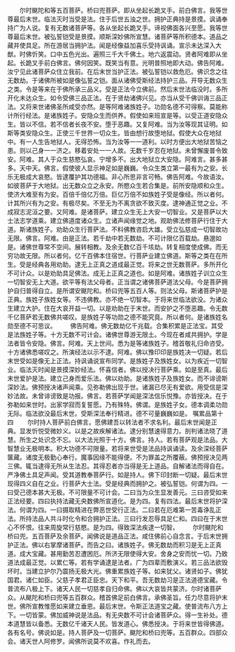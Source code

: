 <!-- { "loadSidebar": true } -->
　　尔时颰陀和等五百菩萨。桥曰兜菩萨。即从坐起长跪叉手。前白佛言。我等世尊最后末世。临法灭时当受是法。住于后世五浊之世。拥护正典持是景摸。讽诵奉持广为人说。复有无数诸菩萨等。各从坐起长跪叉手。谛视佛面各兴至愿。我等世尊最后末世。被弘誓铠受是景摸。顺斯深妙佛所宣慧。诸菩萨等所积德本。道品之藏并使具足。所在游居当拥护法。闻是经像益加喜乐受持讽诵。宣示未达深入大猷。时佛忻笑。口中五色光出。遍照三千大千佛土。地六返震动。贤者阿难即从坐起。长跪叉手前白佛言。佛何因笑。既笑当有意。光明普照地即大动。佛告阿难。汝宁见此诸菩萨众住立我前。在后末世当护正法。被弘誓铠以救危厄。佛识念之往无数劫。于诸佛所被如是像弘誓之铠。面从诸佛受斯经法持护三品。开导无数众生之类。令是等来在于佛所承三品义。受是正法今立佛前。然后末世法临没时。多所开化未达众生。如令受佛三品正法。在于贤劫诸佛兴见。亦当从受千佛训诲三品正法。又将来世诸佛圣所咸受亦然。是等阿难诸族姓子。功勋名德不可得察。莫能称计所行经法。是诸族姓子。安隐众生而供养。假使如来班宣是等。以受正道安隐众生。皆以不信。若不信者长夜不安。堕于恶趣。又复阿难。当为汝等现其证明。如斯等类安隐众生。正使三千世界一切众生。皆由想行故堕地狱。假使大众在地狱中。有一人生告地狱人。无得恐怖。当为汝等一一道利。以时方便出大地狱苦恼之患。则以己身一一济之。移着安处一一人故。无数千岁忍在地狱。未曾懈废普令致安。阿难。其人于众生慈愍弘哀。宁增多不。出大地狱立大安隐。阿难言。甚多甚多。天中天。佛言。假使彼人显示神足如是巍巍。令众生类立第一最有为之安。长乐无极成大哀愍。皆逮覆护其功德福。非心所思非言可畅。佛告阿难。今故语汝。如彼菩萨于大地狱。出无数众立之永安。所愍众生若合集是。前所安隐顺和众生。使济大难至有为安。百倍千倍亿万倍。巨亿万倍不如族姓子受是像经。所以者何。计其所兴有为之安。有极尽矣。不至无为不离贪欲不致灭度。逮神通正觉之业。不成寂志泥洹之要。又阿难。是诸菩萨。建立众生无上大安一切智业。又是菩萨以大士法志学道乘。建立佛道度诸众生。立诸声闻缘觉之地。观助佛法修菩萨行住于大道。斯诸族姓子。劝助众生行菩萨法。不料佛教咨启大雄。受立弘慈成一切智故功无限。佛言。阿难。由是正法。若千劫中若无数劫。不可计限亿百载劫。悬邈如是。诸佛世尊常不空间。展转相教。及余无数亿百千垓劫。转复相度使成佛。而无穷功故无限。所以者何。亿千百佛本住宿世。行菩萨业建立佛道。斯等之类在在所生。受是经典各用劝助。逮无上正真之道成最正觉。将来之世无数菩萨。多所开化不可计众。以是劝助具足佛法。成无上正真之道也。如是阿难。诸族姓子训立众生一切智安无上大道。欲平等有法父母者。正当谓之诸佛菩萨道法父母。今是菩萨拥护自归普得自立。是所谓安颰陀和。桥曰兜等五百人等。则法父母。斯诸菩萨护是正典。族姓子族姓女等。不违佛教。亦不绝一切智本。于将来世临法欲没。为诸众生建立大护。住在大哀开益一切。以是劝助在于末世。而安护之不堕恶趣。令无数千亿菩萨若无数佛共嗟叹。是族姓子等功勋之德不能究竟。所以者何。是诸族姓名勋至德不可思议。
　　佛告阿难。佛无数劫亿千兆载。合集积累是正法宝。其受是法族姓子等。十方无数不可计会。诸佛世尊游无限土。今现在者咸共拥护。学是法者皆令安隐。佛言。阿难。天上世间。悉为是等诸族姓子。稽首敬礼归命咨受。十方诸佛悉嗟叹之。所演经法以示不逮。阿难。佛以豫印印是族姓决一切疑。若后末世受如是像无上正法。持讽诵说宣布同学。是族姓子及族姓女。以为疾近一切智业。临法灭时闻是景摸深妙经法。怀喜信者。佛以授决行菩萨乘。如是至真。最后末世爱护是法。建立己身而爱乐法。佛以劝助。是诸族姓子及族姓女。而不诽谤斯深妙法。佛预授决诸声闻乘。见弥勒佛出现于世。诸漏已尽无有爱欲。用受信是深妙法故。未曾诽谤致是功报。佛言。若菩萨学闻是深法信乐悦豫。亦皆授决。在于弥勒如来世时。出家学寂而复誓愿。乃有殊特。佛谓。是族姓子女。德本调柔功勋无际。临法欲没最后末世。受斯深法奉行精进。德不可量巍巍如是。
嘱累品第十四
　　尔时持人菩萨前白佛言。愿佛建吾以转法者不求名利。最后末世闻是正典。显发忻悦受微妙义。以是之故疾解诸法。逮分别慧速得意力。剖判诸法晓了道慧。所生之处识念不忘。以大法光照于十方。佛言。持人。若有菩萨观是法品。大智慧业无极明本。积大功德不可限量。若将来世受是法品持讽诵读。及余深经菩萨箧藏。诸度无极勤心奉行。魔事因缘不能得便。不为罪盖之所覆蔽。佛预授决见两三佛。辄当逮得无所从生法忍。其得忍者亦当得是无上道品。自解诸法而得自在。严净佛土具足声闻。受其道教奉菩萨行。如是持人。佛下印封断一切疑。最后末世现得四义自在之业。行菩萨大士法。受是经典而拥护之。被弘誓铠。何谓为四。一曰受己德本甚大无极。不可限量不可计会。二曰当为众生显发善元。三曰咨受如来正法经要。四曰执持法藏无央数佛所宣道化。是为四。复有四法。最后末世将护深法。何谓为四。一曰摄取精进在弊恶世受行正法。二曰若在厄难第一苦毒诤乱正法。所持法品人共斗时化令和合拥护正法。三曰行发忍辱具足仁和。四曰在于末世心不怀恨。往来周旋常行慈愍。是为四。得致深法疾逮一切智。
　　尔时颰陀和桥曰兜。五百菩萨及余菩萨。闻佛说是道品正法。咸住佛前心自念言。于后末世拥护正法。佛以右掌摩诸菩萨。而告之曰。诸族姓子。佛无数劫而积习是无上正真道。成大宝藏。甚用勤苦忍遭困厄。所济无限使得大安。舍身之安而忧一切。乃致道法成最正觉。以累仁等。若有学诵逮是法者。广为四辈而敷演义。若三品法欲毁坏时。当建立护尔乃震扬无极大光。佛重累族姓子等。如来犹父。诸贤如子。佛犹国君。诸仁如臣。父慈子孝君正臣忠。天下和平。吾无数劫习是正法道德宝藏。令普流布八极上下。诸天人民一切慈孝自归命佛。佛以大哀皆共蒙济。尔时诸菩萨众。从颰陀和桥曰兜等五百群众。稽首佛足前白佛言。承佛圣旨。任力尽意将护末世。佛所宣教惟愿如来建立垂恩。最后末世。令斯正法道宝之藏。使普流布八方上下。一切皆蒙。佛加威神说是法品。有无央数不可计会诸菩萨众。得一生补处。德本道慧皆以备悉。无数亿千诸天人民。皆发道心。佛悉授决。于将来世皆得佛道。各有名号。佛说如是。持人菩萨及一切菩萨。颰陀和桥曰兜等。五百群众。四部众会。诸天世人阿修罗。闻佛所说莫不欢喜。作礼而去。


